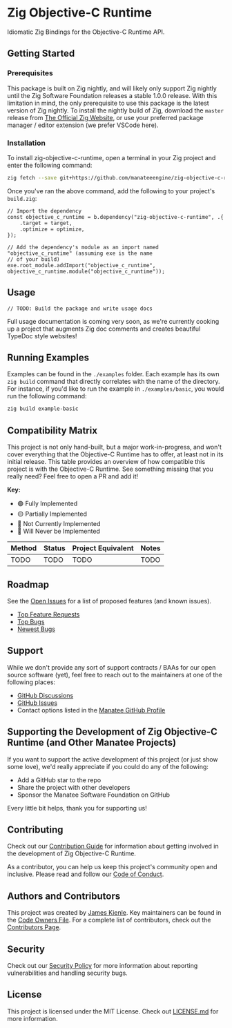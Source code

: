 # Zig Objective-C Runtime

Idiomatic Zig Bindings for the Objective-C Runtime API.

## Getting Started

### Prerequisites

This package is built on Zig nightly, and will likely only support Zig nightly until the Zig
Software Foundation releases a stable 1.0.0 release. With this limitation in mind, the only
prerequisite to use this package is the latest version of Zig nightly. To install the nightly
build of Zig, download the `master` release from
[The Official Zig Website](https://ziglang.org/download/), or use your preferred package manager
/ editor extension (we prefer VSCode here).

### Installation

To install zig-objective-c-runtime, open a terminal in your Zig project and enter the following
command:

```bash
zig fetch --save git+https://github.com/manateeengine/zig-objective-c-runtime.git
```

Once you've ran the above command, add the following to your project's `build.zig`:

```zig
// Import the dependency
const objective_c_runtime = b.dependency("zig-objective-c-runtime", .{
    .target = target,
    .optimize = optimize,
});

// Add the dependency's module as an import named "objective_c_runtime" (assuming exe is the name
// of your build)
exe.root_module.addImport("objective_c_runtime", objective_c_runtime.module("objective_c_runtime"));
```

## Usage

```zig
// TODO: Build the package and write usage docs
```

Full usage documentation is coming very soon, as we're currently cooking up a project that augments
Zig doc comments and creates beautiful TypeDoc style websites!

## Running Examples

Examples can be found in the `./examples` folder. Each example has its own `zig build` command that
directly correlates with the name of the directory. For instance, if you'd like to run the example
in `./examples/basic`, you would run the following command:

```bash
zig build example-basic
```

## Compatibility Matrix

This project is not only hand-built, but a major work-in-progress, and won't cover everything that
the Objective-C Runtime has to offer, at least not in its initial release. This table provides an
overview of how compatible this project is with the Objective-C Runtime. See something missing that
you really need? Feel free to open a PR and add it!

**Key:**

- 🟢 Fully Implemented
- 🟡 Partially Implemented
- 🔴 Not Currently Implemented
- 🚫 Will Never be Implemented

| Method | Status | Project Equivalent | Notes |
| ------ | ------ | ------------------ | ----- |
| TODO   | TODO   | TODO               | TODO  |

## Roadmap

See the [Open Issues](https://github.com/manateeengine/zig-objective_c_runtime/issues) for a list of proposed
features (and known issues).

- [Top Feature Requests](https://github.com/manateeengine/zig-objective_c_runtime/issues?q=label%3Aenhancement%20is%3Aopen%20sort%3Areactions-desc)
- [Top Bugs](https://github.com/manateeengine/zig-objective_c_runtime/issues?q=label%3Abug%20open%20sort%3Areactions-desc)
- [Newest Bugs](https://github.com/manateeengine/zig-objective_c_runtime/issues?q=label%3Abug%20open%20sort%3Acreated-desc)

## Support

While we don't provide any sort of support contracts / BAAs for our open source software (yet),
feel free to reach out to the maintainers at one of the following places:

- [GitHub Discussions](https://github.com/manateeengine/zig-objective_c_runtime/discussions)
- [GitHub Issues](https://github.com/manateeengine/zig-objective_c_runtime/issues)
- Contact options listed in the [Manatee GitHub Profile](https://github.com/manateeengine)

## Supporting the Development of Zig Objective-C Runtime (and Other Manatee Projects)

If you want to support the active development of this project (or just show some love), we'd really
appreciate if you could do any of the following:

- Add a GitHub star to the repo
- Share the project with other developers
- Sponsor the Manatee Software Foundation on GitHub

Every little bit helps, thank you for supporting us!

## Contributing

Check out our [Contribution Guide](./CONTRIBUTING.md) for information about getting involved in the
development of Zig Objective-C Runtime.

As a contributor, you can help us keep this project's community open and inclusive. Please read and
follow our [Code of Conduct](./CODE_OF_CONDUCT.md).

## Authors and Contributors

This project was created by [James Kienle](https://github.com/jrkienle). Key maintainers can be
found in the [Code Owners File](./.github/CODEOWNERS). For a complete list of contributors, check
out the [Contributors Page](https://github.com/manateeengine/zig-objective_c_runtime/graphs/contributors).

## Security

Check out our [Security Policy](./SECURITY.md) for more information about reporting vulnerabilities
and handling security bugs.

## License

This project is licensed under the MIT License. Check out [LICENSE.md](./LICENSE.md) for more
information.

